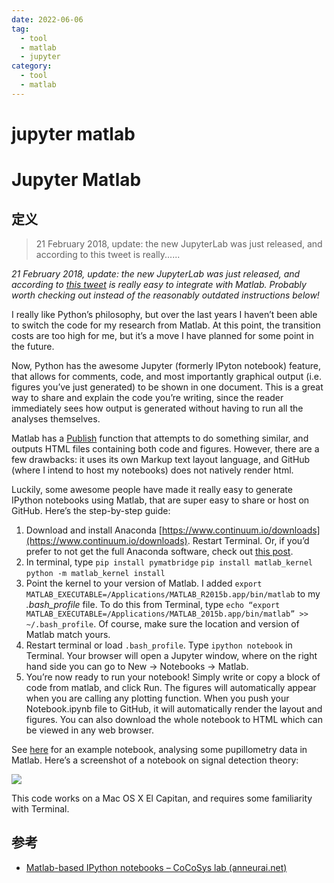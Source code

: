 ```yaml
---
date: 2022-06-06
tag:
  - tool
  - matlab
  - jupyter
category:
  - tool
  - matlab
---
```


# jupyter matlab

# Jupyter Matlab


## 定义

> 21 February 2018, update: the new JupyterLab was just released, and according to this tweet is really......

_21 February 2018, update: the new JupyterLab was just released, and according to_ [_this tweet_](https://twitter.com/inferencelab/status/966437392088535047) _is really easy to integrate with Matlab. Probably worth checking out instead of the reasonably outdated instructions below!_

I really like Python’s philosophy, but over the last years I haven’t been able to switch the code for my research from Matlab. At this point, the transition costs are too high for me, but it’s a move I have planned for some point in the future.

Now, Python has the awesome Jupyter (formerly IPyton notebook) feature, that allows for comments, code, and most importantly graphical output (i.e. figures you’ve just generated) to be shown in one document. This is a great way to share and explain the code you’re writing, since the reader immediately sees how output is generated without having to run all the analyses themselves.

Matlab has a [Publish](http://fr.mathworks.com/help/matlab/matlab_prog/publishing-matlab-code.html#responsive_offcanvas) function that attempts to do something similar, and outputs HTML files containing both code and figures. However, there are a few drawbacks: it uses its own Markup text layout language, and GitHub (where I intend to host my notebooks) does not natively render html.

Luckily, some awesome people have made it really easy to generate IPython notebooks using Matlab, that are super easy to share or host on GitHub. Here’s the step-by-step guide:

1. Download and install Anaconda [https://www.continuum.io/downloads](https://www.continuum.io/downloads). Restart Terminal. Or, if you’d prefer to not get the full Anaconda software, check out [this post](https://w01f359.wordpress.com/2016/10/09/matlab-notebook/).
2. In terminal, type
	`pip install pymatbridge`
	`pip install matlab_kernel`
	`python -m matlab_kernel install`
3. Point the kernel to your version of Matlab. I added
	`export MATLAB_EXECUTABLE=/Applications/MATLAB_R2015b.app/bin/matlab` to my _.bash_profile_ file. To do this from Terminal, type `echo “export MATLAB_EXECUTABLE=/Applications/MATLAB_2015b.app/bin/matlab” >> ~/.bash_profile`. Of course, make sure the location and version of Matlab match yours.
4. Restart terminal or load `.bash_profile`. Type `ipython notebook` in Terminal. Your browser will open a Jupyter window, where on the right hand side you can go to New -> Notebooks -> Matlab.
5. You’re now ready to run your notebook! Simply write or copy a block of code from matlab, and click Run. The figures will automatically appear when you are calling any plotting function. When you push your Notebook.ipynb file to GitHub, it will automatically render the layout and figures. You can also download the whole notebook to HTML which can be viewed in any web browser.

See [here](https://github.com/anne-urai/PupilPreprocessing/blob/master/pupilTutorial.ipynb) for an example notebook, analysing some pupillometry data in Matlab. Here’s a screenshot of a notebook on signal detection theory:

![](https://anneurai.files.wordpress.com/2015/11/screen-shot-2015-11-12-at-14-54-50.png?w=376)

This code works on a Mac OS X El Capitan, and requires some familiarity with Terminal.

## 参考

- [Matlab-based IPython notebooks – CoCoSys lab (anneurai.net)](https://anneurai.net/2015/11/12/matlab-based-ipython-notebooks/#:~:text=Your%20browser%20will%20open%20a%20Jupyter%20window%2C%20where,appear%20when%20you%20are%20calling%20any%20plotting%20function.)

